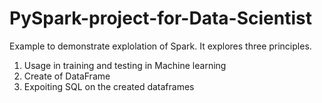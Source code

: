 # PySpark-project-for-Data-Scientist

Example to demonstrate explolation of Spark. It explores three principles.

1. Usage in training and testing in Machine learning
2. Create of DataFrame
3. Expoiting SQL on the created dataframes
